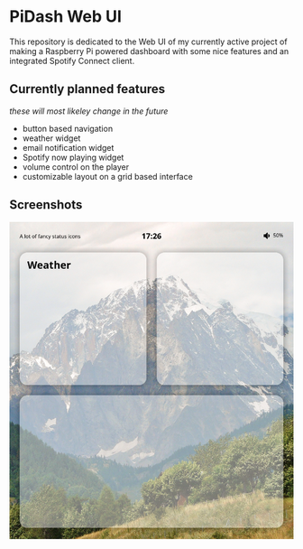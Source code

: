 # PiDash Web UI
This repository is dedicated to the Web UI of my currently active project of making a Raspberry Pi powered dashboard with some nice features and an integrated Spotify Connect client.

## Currently planned features
_these will most likeley change in the future_
- button based navigation
- weather widget
- email notification widget
- Spotify now playing widget
- volume control on the player
- customizable layout on a grid based interface

## Screenshots
![A screenshot of the project](https://github.com/c4lopsitta/pidash-webui/blob/main/screenshots/img1.png?raw=true)



